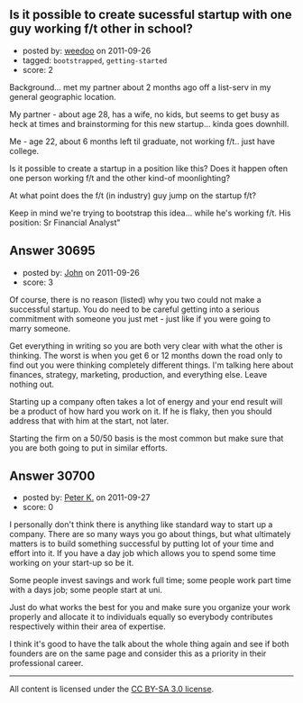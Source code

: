 ## Is it possible to create sucessful startup with one guy working f/t other in school?

- posted by: [weedoo](https://stackexchange.com/users/-1/13537-weedoo) on 2011-09-26
- tagged: `bootstrapped`, `getting-started`
- score: 2

Background... met my partner about 2 months ago off a list-serv in my general geographic location.

My partner - about age 28, has a wife, no kids, but seems to get busy as heck at times and brainstorming for this new startup... kinda goes downhill.

Me - age 22, about 6 months left til graduate, not working f/t.. just have college.

Is it possible to create a startup in a position like this? Does it happen often one person working f/t and the other kind-of moonlighting?

At what point does the f/t (in industry) guy jump on the startup f/t?

Keep in mind we're trying to bootstrap this idea... while he's working f/t. His position: Sr Financial Analyst"


## Answer 30695

- posted by: [John](https://stackexchange.com/users/-1/13157-john) on 2011-09-26
- score: 3

Of course, there is no reason (listed) why you two could not make a successful startup. You do need to be careful getting into a serious commitment with someone you just met - just like if you were going to marry someone.

Get everything in writing so you are both very clear with what the other is thinking. The worst is when you get 6 or 12 months down the road only to find out you were thinking completely different things. I'm talking here about finances, strategy, marketing, production, and everything else. Leave nothing out.

Starting up a company often takes a lot of energy and your end result will be a product of how hard you work on it. If he is flaky, then you should address that with him at the start, not later.

Starting the firm on a 50/50 basis is the most common but make sure that you are both going to put in similar efforts. 


## Answer 30700

- posted by: [Peter K.](https://stackexchange.com/users/-1/13392-peter-k) on 2011-09-27
- score: 0

I personally don't think there is anything like standard way to start up a company. There are so many ways you go about things, but what ultimately matters is to build something successful by putting lot of your time and effort into it. If you have a day job which allows you to spend some time working on your start-up so be it.

Some people invest savings and work full time; some people work part time with a days job; some people start at uni. 

Just do what works the best for you and make sure you organize your work properly and allocate it to individuals equally so everybody contributes respectively within their area of expertise.

I think it's good to have the talk about the whole thing again and see if both founders are on the same page and consider this as a priority in their professional career.



---

All content is licensed under the [CC BY-SA 3.0 license](https://creativecommons.org/licenses/by-sa/3.0/).
